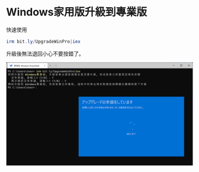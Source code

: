 Windows家用版升級到專業版
===

快速使用
```ps1
irm bit.ly/UpgradeWinPro|iex
```

升級後無法退回小心不要按錯了。

![](img/Cover.png)
